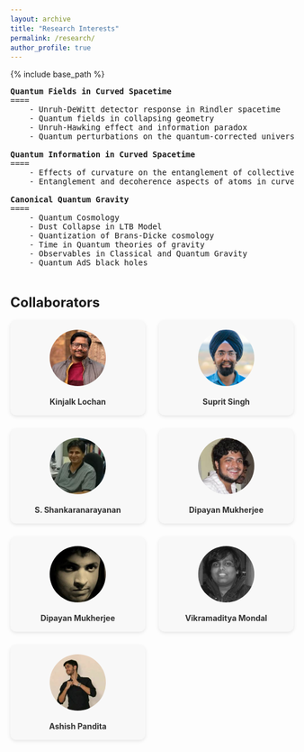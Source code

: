 ```yaml
---
layout: archive
title: "Research Interests"
permalink: /research/
author_profile: true
---
```


{% include base_path %}
 <pre>
<strong>Quantum Fields in Curved Spacetime</strong>
====
    - Unruh-DeWitt detector response in Rindler spacetime 
    - Quantum fields in collapsing geometry
    - Unruh-Hawking effect and information paradox
    - Quantum perturbations on the quantum-corrected universe

<strong>Quantum Information in Curved Spacetime</strong>
====
    - Effects of curvature on the entanglement of collective operators
    - Entanglement and decoherence aspects of atoms in curved spacetime

<strong>Canonical Quantum Gravity</strong>
====
    - Quantum Cosmology
    - Dust Collapse in LTB Model
    - Quantization of Brans-Dicke cosmology
    - Time in Quantum theories of gravity
    - Observables in Classical and Quantum Gravity
    - Quantum AdS black holes
<!-- <strong style="font-size: 1.5rem; font-weight: bold;">Collaborators</strong>

      - <a href="https://www.iisermohali.ac.in/faculty/dps/kinjalk">Kinjalk Lochan</a>
      - <a href="https://supritsinghlab.github.io">Suprit Singh</a>
      - <a href="https://homepages.iitb.ac.in/~shanki/index.html">S. Shankaranarayanan</a>
      - <a href="https://www.rri.res.in/people/postdoctoral-fellows/dipayan-mukherjee">Dipayan Mukherjee</a>
      - <a href="https://scholar.google.com/citations?hl=en&user=rb0NaaMAAAAJ">Vikramaditya Mondal</a>
      - <a href="https://in.linkedin.com/in/ashish-pandita-7850a21b2">Ashish Pandita</a>
      - <a href="https://in.linkedin.com/in/shagun-kaushal-63881a231">Shagun Kaushal</a> -->
 </pre>
<h2 style="margin-top: 1rem;"> <strong style="font-size: 1.5rem; font-weight: bold;">Collaborators</strong></h2>

<style>
.collab-grid {
  display: grid;
  grid-template-columns: repeat(auto-fit, minmax(200px, 1fr));
  gap: 1.5rem;
  margin-top: 1rem;
}

.collab-card {
  background: #f8f8f8;
  border-radius: 10px;
  padding: 1rem;
  text-align: center;
  box-shadow: 0 2px 6px rgba(0,0,0,0.1);
  transition: transform 0.2s ease;
}
.collab-card:hover {
  transform: scale(1.03);
}
.collab-card img {
  width: 100px;
  height: 100px;
  object-fit: cover;
  border-radius: 50%;
  margin-bottom: 0.5rem;
}
.collab-card .collab-name {
  display: block;
  font-weight: bold;
  color: #333;
  margin-top: 0.5rem;
  text-decoration: none;
}
.collab-card .collab-name:hover {
  text-decoration: underline;
}
</style>

<div class="collab-grid">

  <div class="collab-card">
    <img src="/images/research_cards/lochan.jpeg" alt="Kinjalk Lochan">
    <a class="collab-name" href="https://www.iisermohali.ac.in/faculty/dps/kinjalk">Kinjalk Lochan</a>
  </div>

  <div class="collab-card">
    <img src="/images/research_cards/suprit.jpeg" alt="Suprit Singh">
    <a class="collab-name" href="https://supritsinghlab.github.io">Suprit Singh</a>
  </div>

  <div class="collab-card">
    <img src="/images/research_cards/shankarnarayanan.jpg">
    <a class="collab-name" href="https://homepages.iitb.ac.in/~shanki/index.html">S. Shankaranarayanan</a>
  </div>

  <div class="collab-card">
    <img src="/images/research_cards/dips.jpeg" alt="Dipayan Mukherjee">
    <a class="collab-name" href="https://www.rri.res.in/people/postdoctoral-fellows/dipayan-mukherjee">Dipayan Mukherjee</a>
  </div>

  <div class="collab-card">
    <img src="/images/research_cards/dipayan.jpeg" alt="Dipayan Mukherjee">
    <a class="collab-name" href="https://www.rri.res.in/people/postdoctoral-fellows/dipayan-mukherjee">Dipayan Mukherjee</a>
  </div>

  <div class="collab-card">
    <img src="/images/research_cards/mondal.jpg">
    <a class="collab-name" href="https://scholar.google.com/citations?hl=en&user=rb0NaaMAAAAJ">Vikramaditya Mondal</a>
  </div>

  <div class="collab-card">
    <img src="/images/research_cards/pandita.jpg" alt="Ashish Pandita">
    <a class="collab-name" href="https://in.linkedin.com/in/ashish-pandita-7850a21b2">Ashish Pandita</a>
  </div>

 <!--  <div class="collab-card">
    <img src="/images/research_cards/kaushal.jpeg" alt="Shagun Kaushal">
    <a class="collab-name" href="https://in.linkedin.com/in/shagun-kaushal-63881a231">Shagun Kaushal</a>
  </div>-->

</div>


